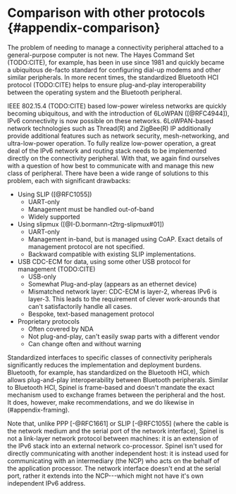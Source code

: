 # Comparison with other protocols {#appendix-comparison}

The problem of needing to manage a connectivity peripheral attached to
a general-purpose computer is not new. The Hayes Command Set
(TODO:CITE), for example, has been in use since 1981 and quickly
became a ubiquitous de-facto standard for configuring dial-up modems
and other similar peripherals. In more recent times, the standardized
Bluetooth HCI protocol (TODO:CITE) helps to ensure plug-and-play
interoperability between the operating system and the Bluetooth
peripheral.

IEEE 802.15.4 (TODO:CITE) based low-power wireless networks are
quickly becoming ubiquitous, and with the introduction of 6LoWPAN
([@RFC4944]), IPv6 connectivity is now possible on these networks.
6LoWPAN-based network technologies such as Thread(R) and ZigBee(R) IP
additionally provide additional features such as network security,
mesh-networking, and ultra-low-power operation. To fully realize
low-power operation, a great deal of the IPv6 network and routing
stack needs to be implemented directly on the connectivity peripheral.
With that, we again find ourselves with a question of how best to
communicate with and manage this new class of peripheral.
There have been a wide range of solutions to this problem, each with
significant drawbacks:

*   Using SLIP ([@RFC1055])
    *   UART-only
    *   Management must be handled out-of-band
    *   Widely supported
*   Using slipmux ([@I-D.bormann-t2trg-slipmux#01])
    *   UART-only
    *   Management in-band, but is managed using CoAP. Exact details
        of management protocol are not specified.
    *   Backward compatible with existing SLIP implementations.
*   USB CDC-ECM for data, using some other USB protocol for management
    (TODO:CITE)
    *   USB-only
    *   Somewhat Plug-and-play (appears as an ethernet device)
    *   Mismatched network layer: CDC-ECM is layer-2, whereas IPv6 is
        layer-3. This leads to the requirement of clever work-arounds
        that can't satisfactorily handle all cases.
    *   Bespoke, text-based management protocol
*   Proprietary protocols
    *   Often covered by NDA
    *   Not plug-and-play, can't easily swap parts with a different
        vendor
    *   Can change often and without warning

Standardized interfaces to specific classes of connectivity
peripherals significantly reduces the implementation and deployment
burdens. Bluetooth, for example, has standardized on the Bluetooth
HCI, which allows plug-and-play interoperability between Bluetooth
peripherals. Similar to Bluetooth HCI, Spinel is frame-based and
doesn't mandate the exact mechanism used to exchange frames between
the peripheral and the host. It does, however, make recommendations,
and we do likewise in (#appendix-framing).

Note that, unlike PPP [-@RFC1661] or SLIP [-@RFC1055] (where the cable
is the network medium and the serial port of the network interface),
Spinel is not a link-layer network protocol between machines: it is an
extension of the IPv6 stack into an external network co-processor.
Spinel isn't used for directly communicating with another independent
host: it is instead used for communicating with an intermediary (the
NCP) who acts on the behalf of the application processor. The network
interface doesn't end at the serial port, rather it extends into the
NCP---which might not have it's own independent IPv6 address.
